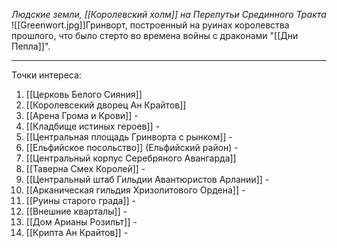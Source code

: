 *Людские земли, [[Королевский холм]] на Перепутьи Срединного Тракта*
![[Greenwort.jpg]]Гринворт, построенный на руинах королевства прошлого, что было стерто во времена войны с драконами "[[Дни Пепла]]".
___
Точки интереса:
1. [[Церковь Белого Сияния]]
2. [[Королевсекий дворец Ан Крайтов]] 
3. [[Арена Грома и Крови]] - 
4. [[Кладбище истиных героев]] -
5. [[Центральная площадь Гринворта с рынком]] -
6. [[Ельфийское посольство]] (Ельфийский район) - 
7. [[Центральный корпус Серебряного Авангарда]]
8. [[Таверна Смех Королей]] -
9. [[Центральный штаб Гильдии Авантюристов Арлании]] - 
10. [[Арканическая гильдия Хризолитового Ордена]] - 
11. [[Руины старого града]] - 
12. [[Внешние кварталы]] - 
13. [[Дом Арианы Розильт]] -
14. [[Крипта Ан Крайтов]] - 